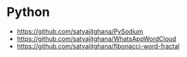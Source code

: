 # Python

- https://github.com/satyajitghana/PySodium
- https://github.com/satyajitghana/WhatsAppWordCloud
- https://github.com/satyajitghana/fibonacci-word-fractal